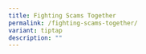 ```yaml
---
title: Fighting Scams Together
permalink: /fighting-scams-together/
variant: tiptap
description: ""
---
```

